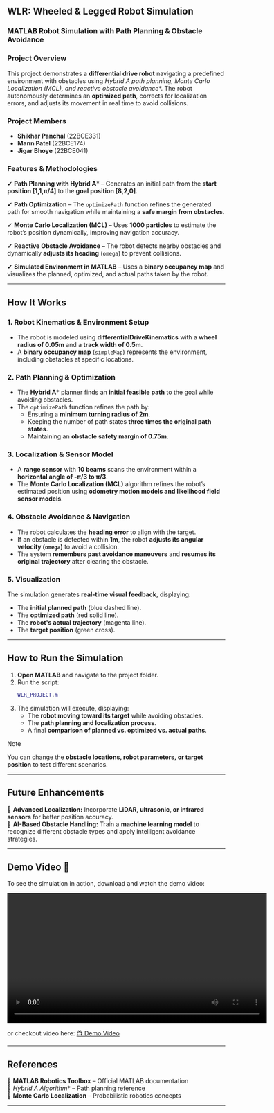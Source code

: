 ## **WLR: Wheeled & Legged Robot Simulation**
### **MATLAB Robot Simulation with Path Planning & Obstacle Avoidance**

### **Project Overview**
This project demonstrates a **differential drive robot** navigating a predefined environment with obstacles using **Hybrid A* path planning, Monte Carlo Localization (MCL), and reactive obstacle avoidance**. The robot autonomously determines an **optimized path**, corrects for localization errors, and adjusts its movement in real time to avoid collisions.

### **Project Members**
- **Shikhar Panchal** (22BCE331)  
- **Mann Patel** (22BCE174)  
- **Jigar Bhoye** (22BCE041)  

### **Features & Methodologies**
✔ **Path Planning with Hybrid A*** – Generates an initial path from the **start position [1,1,π/4]** to the **goal position [8,2,0]**.

✔ **Path Optimization** – The `optimizePath` function refines the generated path for smooth navigation while maintaining a **safe margin from obstacles**.  

✔ **Monte Carlo Localization (MCL)** – Uses **1000 particles** to estimate the robot’s position dynamically, improving navigation accuracy.  

✔ **Reactive Obstacle Avoidance** – The robot detects nearby obstacles and dynamically **adjusts its heading** (`omega`) to prevent collisions.  

✔ **Simulated Environment in MATLAB** – Uses a **binary occupancy map** and visualizes the planned, optimized, and actual paths taken by the robot.

---

## **How It Works**
### **1. Robot Kinematics & Environment Setup**
- The robot is modeled using **differentialDriveKinematics** with a **wheel radius of 0.05m** and a **track width of 0.5m**.
- A **binary occupancy map** (`simpleMap`) represents the environment, including obstacles at specific locations.

### **2. Path Planning & Optimization**
- The **Hybrid A*** planner finds an **initial feasible path** to the goal while avoiding obstacles.
- The `optimizePath` function refines the path by:
  - Ensuring a **minimum turning radius of 2m**.
  - Keeping the number of path states **three times the original path states**.
  - Maintaining an **obstacle safety margin of 0.75m**.

### **3. Localization & Sensor Model**
- A **range sensor** with **10 beams** scans the environment within a **horizontal angle of -π/3 to π/3**.
- The **Monte Carlo Localization (MCL)** algorithm refines the robot’s estimated position using **odometry motion models and likelihood field sensor models**.

### **4. Obstacle Avoidance & Navigation**
- The robot calculates the **heading error** to align with the target.
- If an obstacle is detected within **1m**, the robot **adjusts its angular velocity (`omega`)** to avoid a collision.
- The system **remembers past avoidance maneuvers** and **resumes its original trajectory** after clearing the obstacle.

### **5. Visualization**
The simulation generates **real-time visual feedback**, displaying:
- The **initial planned path** (blue dashed line).
- The **optimized path** (red solid line).
- The **robot's actual trajectory** (magenta line).
- The **target position** (green cross).

---

## **How to Run the Simulation**
1. **Open MATLAB** and navigate to the project folder.
2. Run the script:  
   ```matlab
   WLR_PROJECT.m
   ```
3. The simulation will execute, displaying:
   - The **robot moving toward its target** while avoiding obstacles.
   - The **path planning and localization process**.
   - A final **comparison of planned vs. optimized vs. actual paths**.

> [!NOTE]
> You can change the **obstacle locations, robot parameters, or target position** to test different scenarios.

---

## **Future Enhancements**
🚀 **Advanced Localization:** Incorporate **LiDAR, ultrasonic, or infrared sensors** for better position accuracy.  
🧠 **AI-Based Obstacle Handling:** Train a **machine learning model** to recognize different obstacle types and apply intelligent avoidance strategies.  

---

## **Demo Video 🎥**
To see the simulation in action, download and watch the demo video:  

<video width="600" controls>
  <source src="Wheeled%20and%20Legged%20Robots/WLR_PROJECT_VID.mp4" type="video/mp4">
  Your browser does not support the video tag.
</video>

or checkout video here: 
[📺 Demo Video](Wheeled%20and%20Legged%20Robots/WLR_PROJECT_VID.mp4)


---

## **References**
📌 **MATLAB Robotics Toolbox** – Official MATLAB documentation  
📌 **Hybrid A* Algorithm** – Path planning reference  
📌 **Monte Carlo Localization** – Probabilistic robotics concepts  

---
